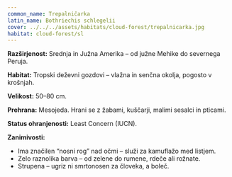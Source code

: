 ```yaml
---
common_name: Trepalničarka
latin_name: Bothriechis schlegelii
cover: ../../../assets/habitats/cloud-forest/trepalnicarka.jpg
habitat: cloud-forest/sl
---
```

**Razširjenost:** Srednja in Južna Amerika – od južne Mehike do severnega Peruja.  

**Habitat:** Tropski deževni gozdovi – vlažna in senčna okolja, pogosto v krošnjah.  

**Velikost:** 50–80 cm.  

**Prehrana:** Mesojeda. Hrani se z žabami, kuščarji, malimi sesalci in pticami.  

**Status ohranjenosti:** Least Concern (IUCN).  

**Zanimivosti:**  
- Ima značilen “nosni rog” nad očmi – služi za kamuflažo med listjem.  
- Zelo raznolika barva – od zelene do rumene, rdeče ali rožnate.  
- Strupena – ugriz ni smrtonosen za človeka, a boleč.  
